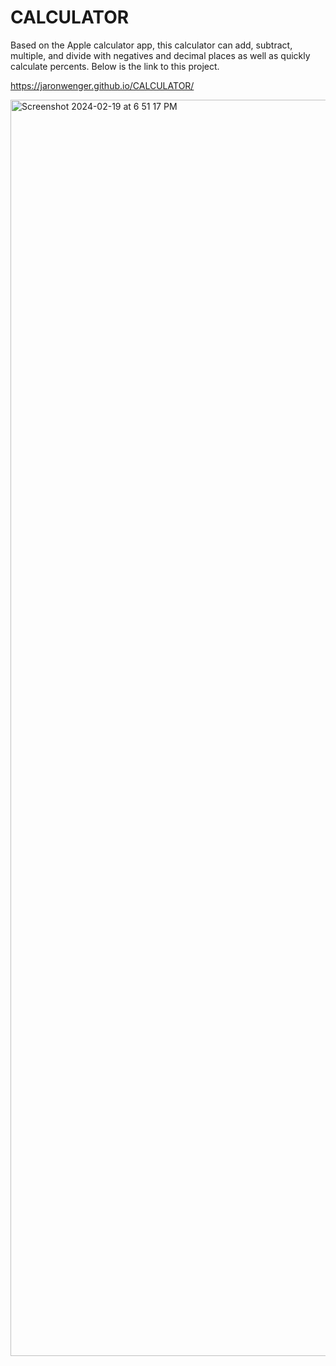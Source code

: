 # CALCULATOR

Based on the Apple calculator app, this calculator can add, subtract, multiple, and divide with negatives and decimal places as well as quickly calculate percents.  Below is the link to this project.

https://jaronwenger.github.io/CALCULATOR/


<img width="2010" alt="Screenshot 2024-02-19 at 6 51 17 PM" src="https://github.com/JaronWenger/CALCULATOR/assets/147181586/dcbbf3fd-f1bf-44e8-af5d-9835287914ff">
